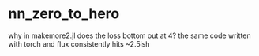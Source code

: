 # nn_zero_to_hero


why in makemore2.jl does the loss bottom out at 4?
the same code written with torch and flux consistently hits ~2.5ish